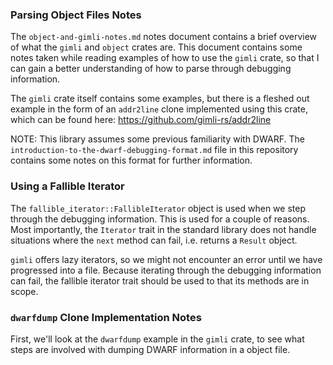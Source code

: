 ### Parsing Object Files Notes

The `object-and-gimli-notes.md` notes document contains a brief overview of
what the `gimli` and `object` crates are. This document contains some notes
taken while reading examples of how to use the `gimli` crate, so that I
can gain a better understanding of how to parse through debugging information.

The `gimli` crate itself contains some examples, but there is a fleshed out
example in the form of an `addr2line` clone implemented using this crate,
which can be found here: https://github.com/gimli-rs/addr2line

NOTE: This library assumes some previous familiarity with DWARF. The
`introduction-to-the-dwarf-debugging-format.md` file in this repository
contains some notes on this format for further information.

### Using a Fallible Iterator

The `fallible_iterator::FallibleIterator` object is used when we step through
the debugging information. This is used for a couple of reasons. Most
importantly, the `Iterator` trait in the standard library does not handle
situations where the `next` method can fail, i.e. returns a `Result` object.

`gimli` offers lazy iterators, so we might not encounter an error until we
have progressed into a file. Because iterating through the debugging
information can fail, the fallible iterator trait should be used to that its
methods are in scope.

### `dwarfdump` Clone Implementation Notes

First, we'll look at the `dwarfdump` example in the `gimli` crate, to see what
steps are involved with dumping DWARF information in a object file.

